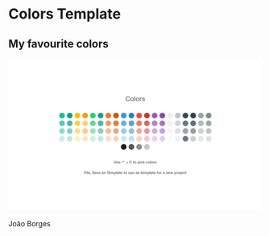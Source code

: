 # Colors Template

## My favourite colors

![Alt text](/Colours.png?raw=true "Screenshot")

João Borges